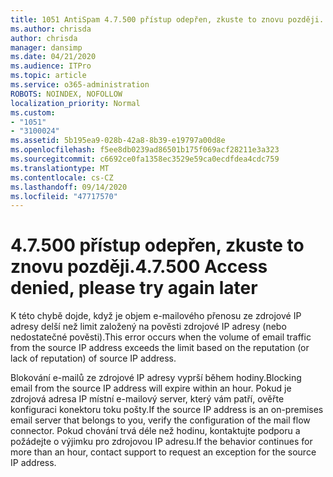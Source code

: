 ```yaml
---
title: 1051 AntiSpam 4.7.500 přístup odepřen, zkuste to znovu později.
ms.author: chrisda
author: chrisda
manager: dansimp
ms.date: 04/21/2020
ms.audience: ITPro
ms.topic: article
ms.service: o365-administration
ROBOTS: NOINDEX, NOFOLLOW
localization_priority: Normal
ms.custom:
- "1051"
- "3100024"
ms.assetid: 5b195ea9-028b-42a8-8b39-e19797a00d8e
ms.openlocfilehash: f5ee8db0239ad86501b175f069acf28211e3a323
ms.sourcegitcommit: c6692ce0fa1358ec3529e59ca0ecdfdea4cdc759
ms.translationtype: MT
ms.contentlocale: cs-CZ
ms.lasthandoff: 09/14/2020
ms.locfileid: "47717570"
---
```

# <a name="47500-access-denied-please-try-again-later"></a><span data-ttu-id="9b237-102">4.7.500 přístup odepřen, zkuste to znovu později.</span><span class="sxs-lookup"><span data-stu-id="9b237-102">4.7.500 Access denied, please try again later</span></span>

<span data-ttu-id="9b237-103">K této chybě dojde, když je objem e-mailového přenosu ze zdrojové IP adresy delší než limit založený na pověsti zdrojové IP adresy (nebo nedostatečné pověsti).</span><span class="sxs-lookup"><span data-stu-id="9b237-103">This error occurs when the volume of email traffic from the source IP address exceeds the limit based on the reputation (or lack of reputation) of source IP address.</span></span>

<span data-ttu-id="9b237-104">Blokování e-mailů ze zdrojové IP adresy vyprší během hodiny.</span><span class="sxs-lookup"><span data-stu-id="9b237-104">Blocking email from the source IP address will expire within an hour.</span></span> <span data-ttu-id="9b237-105">Pokud je zdrojová adresa IP místní e-mailový server, který vám patří, ověřte konfiguraci konektoru toku pošty.</span><span class="sxs-lookup"><span data-stu-id="9b237-105">If the source IP address is an on-premises email server that belongs to you, verify the configuration of the mail flow connector.</span></span> <span data-ttu-id="9b237-106">Pokud chování trvá déle než hodinu, kontaktujte podporu a požádejte o výjimku pro zdrojovou IP adresu.</span><span class="sxs-lookup"><span data-stu-id="9b237-106">If the behavior continues for more than an hour, contact support to request an exception for the source IP address.</span></span>
